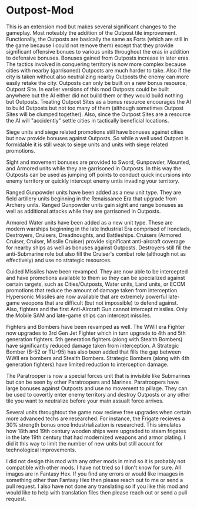 # Outpost-Mod

This is an extension mod but makes several significant changes to the gameplay. Most noteably the addition of the Outpost tile improvement.
Functionally, the Outposts are basically the same as Forts (which are still in the game because I could not remove them) except that they provide
significant offensive bonues to various units throughout the eras in addition to defensive bonuses. Bonuses gained from Outposts increase in later 
eras. The tactics involved in conquering territory is now more complex because cities with nearby (garrisoned) Outposts are much harder to take. 
Also if the city is taken without also neutralizing nearby Outposts the enemy can more easily retake the city. Outposts can only be built on a new 
bonus resource, Outpost Site. In earlier versions of this mod Outposts could be built anywhere but the AI either did not build them or they would 
build nothing but Outposts. Treating Outpost Sites as a bonus resource encourages the AI to build Outposts but not too many of them (although 
sometimes Outpost Sites will be clumped together). Also, since the Outpost Sites are a resource the AI will "accidently" settle cities in tactically 
beneficial locations.

Siege units and siege related promotions still have bonuses against cities but now provide bonuses against Outposts. So while a well used Outpost
is formidable it is still weak to siege units and units with siege related promotions.

Sight and movement bonuses are provided to Sword, Gunpowder, Mounted, and Armored units while they are garrisoned in Outposts. In this way the
Outposts can be used as jumping off points to conduct quick incursions into enemy territory or quickly intercept enemy untis invading your territory.

Ranged Gunpowder units have been added as a new unit type. They are field artillery units beginning in the Renaissance Era that upgrade from Archery
units. Ranged Gunpowder units gain sight and range bonuses as well as additional attacks while they are garrisoned in Outposts.

Armored Water units have been added as a new unit type. These are modern warships beginning in the late Industrial Era comprised of Ironclads,
Destroyers, Cruisers, Dreadnoughts, and Battleships. Cruisers (Armored Cruiser, Cruiser, Missile Cruiser) provide significant anti-aircraft coverage 
for nearby ships as well as bonuses against Outposts. Destroyers still fill the anti-Submarine role but also fill the Cruiser's combat role (although 
not as effectively) and use no strategic resources.

Guided Missiles have been revamped. They are now able to be intercepted and have promotions available to them so they can be specialized against 
certain targets, such as Cities/Outposts, Water units, Land units, or ECCM promotions that reduce the amount of damage taken from interception. 
Hypersonic Missiles are now available that are extremely powerful late-game weopons that are difficult (but not impossible) to defend against.
Also, fighters and the first Anti-Aircraft Gun cannot intercept missiles. Only the Mobile SAM and late-game ships can intercept missiles.

Fighters and Bombers have been revamped as well. The WWII era Fighter now upgrades to 3rd Gen Jet Fighter which in turn upgrade to 4th and 5th 
generation fighters. 5th generation fighters (along with Stealth Bombers) have significantly reduced damage taken from interception. A Strategic 
Bomber (B-52 or TU-95) has also been added that fills the gap between WWII era bombers and Stealth Bombers. Strategic Bombers (along with 4th 
generation fighters) have limited reduction to interception damage.

The Paratrooper is now a special forces unit that is invisible like Submarines but can be seen by other Paratroopers and Marines. Paratroopers have 
large bonuses against Outposts and use no movement to pillage. They can be used to covertly enter enemy territory and destroy Outposts or any other 
tile you want to neutralize before your main assualt force arrives.

Several units throughtout the game now recieve free upgrades when certain more advanced techs are researched. For instance, the Frigate recieves a 
30% strength bonus once Industrialization is researched. This simulates how 18th and 19th century wooden ships were upgraded to steam frigates in 
the late 19th century that had modernized weapons and armor plating. I did it this way to limit the number of new units but still acount for 
technological improvements.

I did not design this mod with any other mods in mind so it is probably not compatible with other mods. I have not tried so I don't know for sure. 
All images are in Fantasy Hex. If you find any errors or would like imaages in something other than Fantasy Hex then please reach out to me or send 
a pull request. I also have not done any translating so if you like this mod and would like to help with translation files then please reach out or 
send a pull request. 
